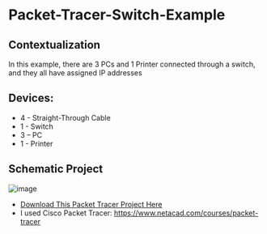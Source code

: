 # Packet-Tracer-Switch-Example

## Contextualization
In this example, there are 3 PCs and 1 Printer connected through a switch, and they all have assigned IP addresses

## Devices:
- 4 - Straight-Through Cable
- 1 - Switch
- 3 – PC
- 1 - Printer

## Schematic Project
![image](https://github.com/KaikyM/Packet-Tracer-Switch-Example/assets/127446435/f50c1b08-4504-4f3f-bb6c-367df7b1ecff)
- [Download This Packet Tracer Project Here](Switch-Example.pkt)
- I used Cisco Packet Tracer: https://www.netacad.com/courses/packet-tracer
